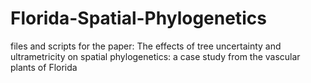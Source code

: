 # Florida-Spatial-Phylogenetics
files and scripts for the paper: The effects of tree uncertainty and ultrametricity on spatial phylogenetics: a case study from the vascular plants of Florida
